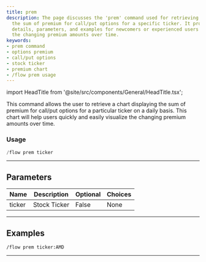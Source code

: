 ```yaml
---
title: prem
description: The page discusses the 'prem' command used for retrieving a chart displaying
  the sum of premium for call/put options for a specific ticker. It provides usage
  details, parameters, and examples for newcomers or experienced users to visualize
  the changing premium amounts over time.
keywords:
- prem command
- options premium
- call/put options
- stock ticker
- premium chart
- /flow prem usage
---
```


import HeadTitle from '@site/src/components/General/HeadTitle.tsx';

<HeadTitle title="flow: prem - Discord Reference | OpenBB Bot Docs" />

This command allows the user to retrieve a chart displaying the sum of premium for call/put options for a particular ticker on a daily basis. This chart will help users quickly and easily visualize the changing premium amounts over time.

### Usage

```python wordwrap
/flow prem ticker
```

---

## Parameters

| Name | Description | Optional | Choices |
| ---- | ----------- | -------- | ------- |
| ticker | Stock Ticker | False | None |


---

## Examples

```
/flow prem ticker:AMD
```

---
